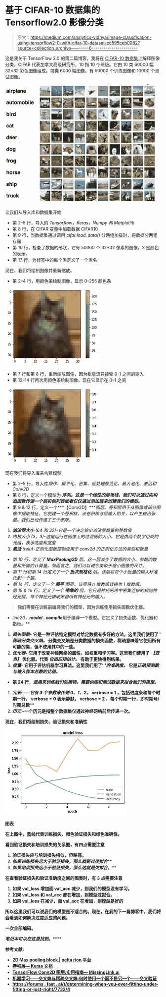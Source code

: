 # 基于 CIFAR-10 数据集的 Tensorflow2.0 影像分类

> 原文：<https://medium.com/analytics-vidhya/image-classification-using-tensorflow2-0-with-cifar-10-dataset-cc595ceb0082?source=collection_archive---------6----------------------->

这是我关于 TensorFlow 2.0 的第二篇博客，我将在 [CIFAR-10 数据集](https://www.cs.toronto.edu/~kriz/cifar.html)上解释图像分类。CIFAR 代表加拿大高级研究所，10 指 10 个班级。它由 10 类 60000 幅 32×32 彩色图像组成，每类 6000 幅图像。有 50000 个训练图像和 10000 个测试图像。

![](img/3c6a16f6f8202f94a1f27c971f2760f6.png)

让我们从导入库和数据集开始

*   第 2–5 行，导入的 *Tensorflow，Keras，Numpy 和 Matplotlib*
*   第 8 行，在 CIFAR 变量中加载数据 CIFAR10
*   第 9 行，当数据集通过调用 *cifar.load_data()* 分两组加载时，将数据分两组存储
*   第 10 行，检查了数据的形状，它有 50000 个 32*32 像素的图像，3 是颜色的表示。
*   第 17 行，为标签中的每个类定义了一个类名

现在，我们将绘制图像并重新缩放。

*   第 2–4 行，用颜色条绘制图像，显示 0–255 颜色条

![](img/e64f89a33d154a6d2e6971a02aabd42d.png)

*   第 7 行和第 8 行，重新缩放图像，因为张量流只接受 0-1 之间的输入
*   第 12–14 行再次用颜色条绘制图像，现在它显示在 0–1 之间

![](img/1e4023c3d2b859e7f1da7744a2e36c1c.png)

现在我们将导入库来构建模型

*   第 2–5 行，导入库*顺序、扁平化、密集、批处理规范化、最大池化、激活和 Conv2D*
*   第 8 行，定义一个模型为 ***序列。这是一个线性的层堆栈，我们可以通过向构造函数传递一个层实例列表或者仅仅通过添加层来创建我们的模型。***
*   第 9 & 12 行，定义一个***【Conv2D】****图层。卷积层用于从图像或部分图像中提取特征。它创建一个卷积核，该卷积核与层输入相关，以产生输出张量。我们已经传递了三个参数。*

1.  ***滤波器大小** (64 和 32)-它是一个决定输出滤波器数量的整数值*
2.  *内核大小 (3，3)-这是运行在图像上的过滤器的大小。它是由两个数字组成的元组，表示高度和宽度*
3.  ***激活** (relu)-正则化函数控制应用于 conv2d 的正则化方法的类型和数量*

*   *第 10 行，定义了 ***MaxPooling2D*** 层。这一层减少了数据的大小、参数的数量和所需的计算量。简而言之，我们可以说它类似于缩小图像的尺寸。*
*   *第 11 行和第 14 行定义了一个 ***批次规格化*** 层。该层将每个小批量的输入标准化到一个层。*
*   *第 14 行，定义了一个 ***展平*** 图层。该层将 n 维数组转换为 1 维数组。*
*   *第 15 & 16 行，定义了一个 ***密集的*** 层。它只是神经网络中密集连接的规则神经元层。每个神经元接收来自所有神经元的输入。*

> **我们需要在训练前编译我们的模型，因为训练使用损失函数优化器。**

*   *line20，***model . compile****用于编译一个模型。它定义了损失函数、优化器和指标。**

1.  *****损失函数-*** 它是一种评估特定模型对给定数据有多好的方法。这里我们使用了 **' *稀疏分类交叉熵。*** 分类交叉熵是分类数据的损失函数，稀疏意味着它使用所有可能的类，但不使用其中的一些。**
2.  *****优化器-*** 它用于改变神经网络的属性，如权重和学习率。这里我们使用了 ***【亚当】*** 优化器。代表 ***自适应矩估计。*** 有助于更快得到结果。**
3.  *****度量-*** 它用于评估机器学习算法。这里我们用了' ***'的准确度。*** 它是*正确预测数与输入样本总数的比值。***

*   **第 24 行，***是用来训练我们的模特。需要训练和测试数据来拟合我们的模型。*****

1.  *******冗长****——它有 3 个参数来传递 0、1、2。* **verbose = 1** ，包括进度条和每个时期一行， **verbose = 0** 表示静默， **verbose = 2** ，每个时期一行，即时期号/时期总数****
2.  *******历元*** -一个历元是指整个数据集仅通过神经网络前后传递一次。****

****现在，我们将绘制损失、验证损失和准确性****

****![](img/acb4583cb1bc500b48d131e60ad6c2f5.png)****

****图表****

****在上图中，蓝线代表训练损失、橙色验证损失和绿色准确性。****

****看到**验证损失和**培训损失的关系图，有四点需要注意****

1.  ****验证损失应与培训损失相似，但略高。****
2.  ****如果训练损失远大于验证损失，那么就是*过度拟合*****
3.  ****如果培训损失远小于验证损失，那么这就是*欠拟合*。****

****在查看**验证损失和验证准确度**之间的图表时，有 3 点需要注意****

1.  ****如果 val_loss 增加而 val_acc 减少，则我们的模型没有学习。****
2.  ****如果 val_loss 和 val_acc 都在增加，则模型过拟合。****
3.  ****如果 val_loss 在减少，而 val_acc 在增加，则模型是好的****

****所以这里我们可以说我们的模型是不适合的。现在，在我的下一篇博客中，我们将会看到如何解决过度适应的问题。****

****一次全部编码。****

*****笔记本可以在这里找到*[](https://github.com/namratesh/Machine-Learning/blob/master/3.Cifar-10%20tensorflow2.0.ipynb)**。******

******参考文献:******

*   ****[2D Max pooling block | pelta rion 平台](https://peltarion.com/knowledge-center/documentation/modeling-view/build-an-ai-model/blocks/2d-max-pooling-block)****
*   ****[卷积层— Keras 文档](https://keras.io/layers/convolutional/)****
*   ****[TensorFlow Conv2D 图层:实用指南— MissingLink.ai](https://missinglink.ai/guides/tensorflow/tensorflow-conv2d-layers-practical-guide/)****
*   ****[机器学习——交叉熵与稀疏交叉熵:何时使用一个而不是另一个——交叉验证](https://stats.stackexchange.com/questions/326065/cross-entropy-vs-sparse-cross-entropy-when-to-use-one-over-the-other)****
*   ****[https://forums . fast . ai/t/determining-when-you-over-fitting-under-fitting-or-just-right/7732/4](https://forums.fast.ai/t/determining-when-you-are-overfitting-underfitting-or-just-right/7732/4)****
